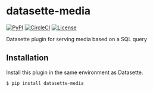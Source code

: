 # datasette-media

[![PyPI](https://img.shields.io/pypi/v/datasette-media.svg)](https://pypi.org/project/datasette-media/)
[![CircleCI](https://circleci.com/gh/simonw/datasette-media.svg?style=svg)](https://circleci.com/gh/simonw/datasette-media)
[![License](https://img.shields.io/badge/license-Apache%202.0-blue.svg)](https://github.com/simonw/datasette-media/blob/master/LICENSE)

Datasette plugin for serving media based on a SQL query

## Installation

Install this plugin in the same environment as Datasette.

    $ pip install datasette-media
